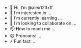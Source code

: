 - 👋 Hi, I’m @alex123xff
- 👀 I’m interested in ...
- 🌱 I’m currently learning ...
- 💞️ I’m looking to collaborate on ...
- 📫 How to reach me ...
- 😄 Pronouns: ...
- ⚡ Fun fact: ...

<!---
alex123xff/alex123xff is a ✨ special ✨ repository because its `README.md` (this file) appears on your GitHub profile.
You can click the Preview link to take a look at your changes.
--->
